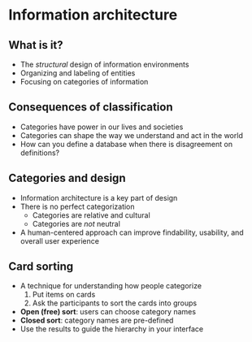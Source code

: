 # Information architecture

## What is it?

- The *structural* design of information environments
- Organizing and labeling of entities
- Focusing on categories of information

## Consequences of classification

- Categories have power in our lives and societies
- Categories can shape the way we understand and act in the world
- How can you define a database when there is disagreement on definitions?

## Categories and design

- Information architecture is a key part of design
- There is no perfect categorization
	- Categories are relative and cultural
	- Categories are *not* neutral
- A human-centered approach can improve findability, usability, and overall user experience

## Card sorting

- A technique for understanding how people categorize
	1) Put items on cards
	2) Ask the participants to sort the cards into groups
- **Open (free) sort**: users can choose category names
- **Closed sort**: category names are pre-defined
- Use the results to guide the hierarchy in your interface